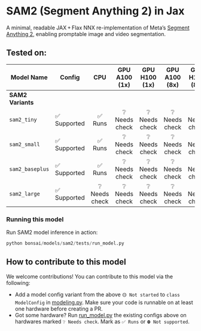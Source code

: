 # SAM2 (Segment Anything 2) in Jax

A minimal, readable JAX + Flax NNX re-implementation of Meta’s [Segment Anything 2](https://github.com/facebookresearch/sam2), enabling promptable image and video segmentation.

## Tested on:

| Model Name       | Config       | CPU      | GPU A100 (1x) | GPU H100 (1x) | GPU A100 (8x) | GPU H100 (8x) | TPU v2 (8x) | TPU v5e (1x) |
|------------------|--------------|:--------:|:-------------:|:-------------:|:-------------:|:-------------:|:-----------:|:------------:|
| **SAM2 Variants**|              |          |               |               |               |               |             |              |
| `sam2_tiny`      | ✅ Supported | ✅ Runs  | ❔ Needs check | ❔ Needs check | ❔ Needs check | ❔ Needs check | ❔ Needs check | ❔ Needs check |
| `sam2_small`     | ✅ Supported | ✅ Runs  | ❔ Needs check | ❔ Needs check | ❔ Needs check | ❔ Needs check | ❔ Needs check | ❔ Needs check |
| `sam2_baseplus`  | ✅ Supported | ✅ Runs  | ❔ Needs check | ❔ Needs check | ❔ Needs check | ❔ Needs check | ❔ Needs check | ❔ Needs check |
| `sam2_large`     | ✅ Supported | ❔ Needs check | ❔ Needs check | ❔ Needs check | ❔ Needs check | ❔ Needs check | ❔ Needs check | ❔ Needs check |


### Running this model

Run SAM2 model inference in action:

```python
python bonsai/models/sam2/tests/run_model.py
```

## How to contribute to this model

We welcome contributions! You can contribute to this model via the following:
* Add a model config variant from the above `🟡 Not started` to `class ModelConfig` in [modeling.py](modeling.py). Make sure your code is runnable on at least one hardware before creating a PR.
* Got some hardware? Run [run_model.py](tests/run_model.py) the existing configs above on hardwares marked `❔ Needs check`. Mark as `✅ Runs` or `⛔️ Not supported`.
